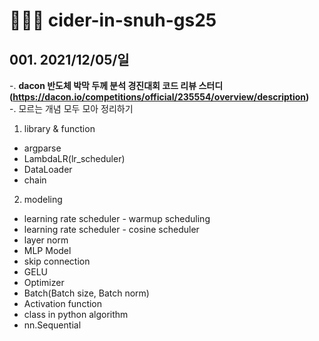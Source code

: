# 🥤🏥🏪 cider-in-snuh-gs25

## 001. 2021/12/05/일
-. __dacon 반도체 박막 두께 분석 경진대회 코드 리뷰 스터디(https://dacon.io/competitions/official/235554/overview/description)__<br>
-. 모르는 개념 모두 모아 정리하기

1. library & function
- argparse
- LambdaLR(lr_scheduler)
- DataLoader
- chain

2. modeling
- learning rate scheduler - warmup scheduling
- learning rate scheduler - cosine scheduler
- layer norm
- MLP Model
- skip connection
- GELU
- Optimizer
- Batch(Batch size, Batch norm)
- Activation function
- class in python algorithm
- nn.Sequential
